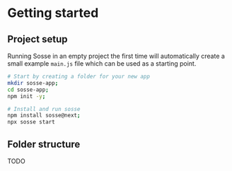 # Getting started

## Project setup

Running Sosse in an empty project the first time will automatically create a small example `main.js` file which can be used as a starting point.

```bash
# Start by creating a folder for your new app
mkdir sosse-app;
cd sosse-app;
npm init -y;

# Install and run sosse
npm install sosse@next;
npx sosse start
```

## Folder structure

TODO